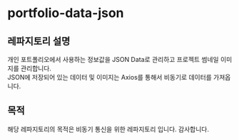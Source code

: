 # portfolio-data-json

## 레파지토리 설명
개인 포트폴리오에서 사용하는 정보값을 JSON Data로 관리하고 프로젝트 썸네일 이미지를 관리합니다.  
JSON에 저장되어 있는 데이터 및 이미지는 Axios를 통해서 비동기로 데이터를 가져옵니다.

## 목적 
해당 레파지토리의 목적은 비동기 통신을 위한 레파지토리 입니다.
감사합니다.
